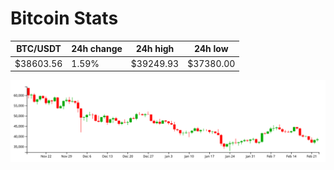# Bitcoin Stats

BTC/USDT|24h change|24h high|24h low|
|---|---|---|---|
|$38603.56|1.59%|$39249.93|$37380.00|

<img src="./chart.svg">
